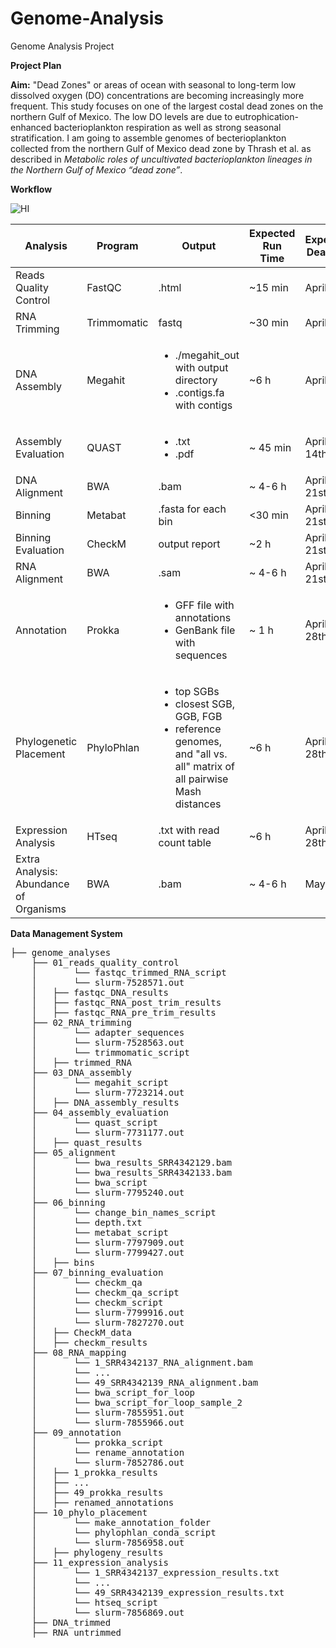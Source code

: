 # Genome-Analysis
Genome Analysis Project

**Project Plan**

**Aim:**
"Dead Zones" or areas of ocean with seasonal to long-term low dissolved oxygen (DO) concentrations are becoming increasingly more frequent. This study focuses on one of the largest costal dead zones on the northern Gulf of Mexico. The low DO levels are due to eutrophication-enhanced bacterioplankton respiration as well as strong seasonal stratification. I am going to assemble genomes of becterioplankton collected from the northern Gulf of Mexico dead zone by Thrash et al. as described in *Metabolic roles of uncultivated bacterioplankton lineages in the Northern Gulf of Mexico “dead zone”*. 
     

**Workflow**

![HI](https://github.com/torigiffin/Genome-Analysis/assets/128710633/a7e8a505-2349-42b0-a45c-fde85e48068d)


| Analysis | Program | Output | Expected Run Time | Expected Deadline | Completed
| ---         |     ---      |          --- |     ---      | ---      | ---      |
| Reads Quality Control | FastQC    | .html |   ~15 min    | April 7th    | Yes    |
| RNA Trimming   | Trimmomatic   | fastq |   ~30 min    | April 7th    | Yes    |
| DNA Assembly   | Megahit  | <ul><li>./megahit_out with output directory</li><li>.contigs.fa with contigs</li></ul>  | ~6 h     | April 7th   | Yes |
| Assembly Evaluation   | QUAST  | <ul><li>.txt</li><li>.pdf</li></ul>  | ~ 45 min    | April 14th   | Yes |
| DNA Alignment  | BWA    | .bam | ~ 4-6 h    | April 21st    | Yes |
| Binning | Metabat  |  .fasta for each bin | <30 min    | April 21st    | Yes |
| Binning Evaluation  | CheckM |  output report | ~2 h    | April 21st   | Yes |
| RNA Alignment  | BWA    | .sam | ~ 4-6 h    | April 21st    | Yes |
| Annotation   | Prokka  | <ul><li>GFF file with annotations</li><li>GenBank file with sequences</li></ul> | ~ 1 h   | April 28th    |  Yes |
| Phylogenetic Placement   | PhyloPhlan |  <ul><li>top SGBs</li><li>closest SGB, GGB, FGB</li><li>reference genomes, and "all vs. all" matrix of all pairwise Mash distances</li></ul>  | ~6 h  | April 28th    | Yes |
| Expression Analysis   | HTseq  |  .txt with read count table   | ~6 h    | April 28th   | Yes |
| Extra Analysis: Abundance of Organisms | BWA | .bam | ~ 4-6 h | May 12th |


**Data Management System**
<pre>
├── genome_analyses
    ├── 01_reads_quality_control  
    │       └── fastqc_trimmed_RNA_script 
    │       └── slurm-7528571.out 
    │   ├── fastqc_DNA_results
    │   ├── fastqc_RNA_post_trim_results
    │   ├── fastqc_RNA_pre_trim_results
    ├── 02_RNA_trimming
    │       └── adapter_sequences
    │       └── slurm-7528563.out
    │       └── trimmomatic_script
    │   ├── trimmed_RNA
    ├── 03_DNA_assembly
    │       └── megahit_script
    │       └── slurm-7723214.out
    │   ├── DNA_assembly_results
    ├── 04_assembly_evaluation 
    │       └── quast_script
    │       └── slurm-7731177.out
    │   ├── quast_results 
    ├── 05_alignment
    │       └── bwa_results_SRR4342129.bam
    │       └── bwa_results_SRR4342133.bam
    │       └── bwa_script
    │       └── slurm-7795240.out
    ├── 06_binning
    │       └── change_bin_names_script
    │       └── depth.txt
    │       └── metabat_script
    │       └── slurm-7797909.out
    │       └── slurm-7799427.out
    │   ├── bins
    ├── 07_binning_evaluation
    │       └── checkm_qa
    │       └── checkm_qa_script
    │       └── checkm_script
    │       └── slurm-7799916.out
    │       └── slurm-7827270.out
    │   ├── CheckM_data
    │   ├── checkm_results
    ├── 08_RNA_mapping
    │       └── 1_SRR4342137_RNA_alignment.bam
    │       └── ...
    │       └── 49_SRR4342139_RNA_alignment.bam
    │       └── bwa_script_for_loop 
    │       └── bwa_script_for_loop_sample_2
    │       └── slurm-7855951.out
    │       └── slurm-7855966.out
    ├── 09_annotation
    │       └── prokka_script
    │       └── rename_annotation
    │       └── slurm-7852786.out
    │   ├── 1_prokka_results 
    │   ├── ...  
    │   ├── 49_prokka_results  
    │   ├── renamed_annotations  
    ├── 10_phylo_placement
    │       └── make_annotation_folder 
    │       └── phylophlan_conda_script
    │       └── slurm-7856958.out
    │   ├── phylogeny_results  
    ├── 11_expression_analysis
    │       └── 1_SRR4342137_expression_results.txt
    │       └── ...
    │       └── 49_SRR4342139_expression_results.txt
    │       └── htseq_script
    │       └── slurm-7856869.out
    ├── DNA_trimmed
    ├── RNA_untrimmed
</pre>

